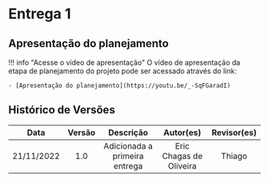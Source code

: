 # Entrega 1

## Apresentação do planejamento

!!! info "Acesse o vídeo de apresentação"
    O vídeo de apresentação da etapa de planejamento do projeto pode ser acessado através do link: 
    
    - [Apresentação do planejamento](https://youtu.be/_-SqFGaradI)


## Histórico de Versões

|    Data    | Versão |           Descrição           |        Autor(es)        | Revisor(es) |
| :--------: | :----: | :---------------------------: | :---------------------: | :---------: |
| 21/11/2022 |  1.0   | Adicionada a primeira entrega | Eric Chagas de Oliveira |    Thiago   |